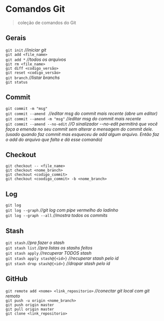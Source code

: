 # Comandos Git
> coleção de comandos do Git

## Gerais
`git init` _//iniciar git_  
`git add <file_name>`  
`git add *` _//todos os arquivos_  
`git rm <file_name>`  
`git diff <codigo_versão>`  
`git reset <codigo_versão>`  
`git branch` _//listar branchs_  
`git status`  

## Commit
`git commit -m "msg"`  
`git commit --amend ` _//editar msg do commit mais recente (abre um editor)_  
`git commit --amend -m "msg"` _//editar msg do commit mais recente_  
`git commit --amend --no-edit` _//O sinalizador --no-edit permitirá que você faça a emenda no seu commit sem alterar a mensagem do commit dele. (usado quando faz commit mas esqueceu de add algum arquivo. Então faz o add do arquivo que falta e dá esse comando)_  

## Checkout
`git checkout -- <file_name>`  
`git checkout <nome_branch>`  
`git checkout <codigo_commit>`  
`git checkout <coodigo_commit> -b <nome_branch>`  

## Log
`git log`  
`git log --graph` _//git log com pipe vermelho do ladinho_  
`git log --graph --all` _//mostra todos os commits_  

## Stash
`git stash` _//pra fazer o stash_  
`git stash list` _//pra listas os stashs feitos_  
`git stash apply` _//recuperar TODOS stash_  
`git stash apply stash@{<id>}` _//recuperar stash pelo id_  
`git stash drop stash@{<id>}` _//dropar stash pelo id_  

## GitHub
`git remote add <nome> <link_repositorio>` _//conectar git local com git remoto_  
`git push -u origin <nome_branch>`  
`git push origin master`  
`git pull origin master`  
`git clone <link_repositorio>`  


